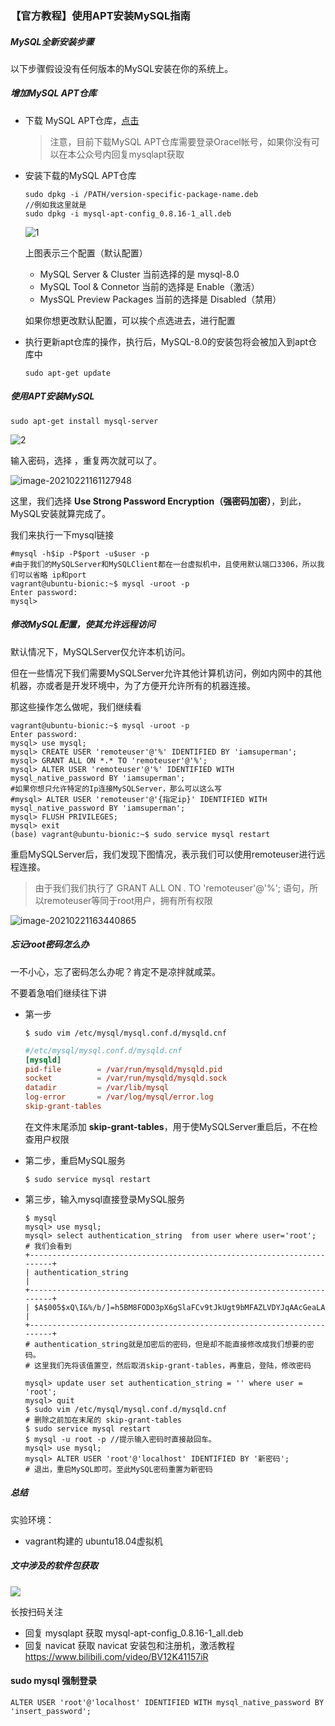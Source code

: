 ### 【官方教程】使用APT安装MySQL指南

##### MySQL全新安装步骤

以下步骤假设没有任何版本的MySQL安装在你的系统上。

##### 增加MySQL APT仓库

- 下载 MySQL APT仓库，[点击](https://dev.mysql.com/downloads/repo/apt/)

  > 注意，目前下载MySQL APT仓库需要登录Oracel帐号，如果你没有可以在本公众号内回复mysqlapt获取

- 安装下载的MySQL APT仓库

  ```shell
  sudo dpkg -i /PATH/version-specific-package-name.deb
  //例如我这里就是
  sudo dpkg -i mysql-apt-config_0.8.16-1_all.deb
  ```

  ![1](http://imgs.maopuyu.com/1.png)

  上图表示三个配置（默认配置）

  - MySQL Server & Cluster 当前选择的是 mysql-8.0
  - MySQL Tool & Connetor 当前的选择是 Enable（激活）
  - MysSQL Preview Packages 当前的选择是 Disabled（禁用）

  如果你想更改默认配置，可以挨个点选进去，进行配置

- 执行更新apt仓库的操作，执行后，MySQL-8.0的安装包将会被加入到apt仓库中

  ```shell
  sudo apt-get update
  ```

##### 使用APT安装MySQL

```shell
sudo apt-get install mysql-server
```

![2](http://imgs.maopuyu.com/2.png)

输入密码，选择 **<ok>**，重复两次就可以了。

![image-20210221161127948](https://gitee.com/dashugan/article-imgs/raw/master/image-20210221161127948.png)

这里，我们选择 **Use Strong Password Encryption（强密码加密）**，到此，MySQL安装就算完成了。

我们来执行一下mysql链接

```shell
#mysql -h$ip -P$port -u$user -p
#由于我们的MySQLServer和MySQLClient都在一台虚拟机中，且使用默认端口3306，所以我们可以省略 ip和port
vagrant@ubuntu-bionic:~$ mysql -uroot -p
Enter password: 
mysql> 
```

##### 修改MySQL配置，使其允许远程访问

默认情况下，MySQLServer仅允许本机访问。

但在一些情况下我们需要MySQLServer允许其他计算机访问，例如内网中的其他机器，亦或者是开发环境中，为了方便开允许所有的机器连接。

那这些操作怎么做呢，我们继续看

```shell
vagrant@ubuntu-bionic:~$ mysql -uroot -p
Enter password: 
mysql> use mysql;
mysql> CREATE USER 'remoteuser'@'%' IDENTIFIED BY 'iamsuperman';
mysql> GRANT ALL ON *.* TO 'remoteuser'@'%';
mysql> ALTER USER 'remoteuser'@'%' IDENTIFIED WITH mysql_native_password BY 'iamsuperman';
#如果你想只允许特定的Ip连接MySQLServer，那么可以这么写
#mysql> ALTER USER 'remoteuser'@'{指定ip}' IDENTIFIED WITH mysql_native_password BY 'iamsuperman';
mysql> FLUSH PRIVILEGES; 
mysql> exit
(base) vagrant@ubuntu-bionic:~$ sudo service mysql restart
```

重启MySQLServer后，我们发现下图情况，表示我们可以使用remoteuser进行远程连接。

> 由于我们我们执行了 GRANT ALL ON *.* TO 'remoteuser'@'%'; 语句，所以remoteuser等同于root用户，拥有所有权限

![image-20210221163440865](http://imgs.maopuyu.com/image-20210221163440865.png)

##### 忘记root密码怎么办

一不小心，忘了密码怎么办呢？肯定不是凉拌就咸菜。

不要着急咱们继续往下讲

- 第一步

  ```shell
  $ sudo vim /etc/mysql/mysql.conf.d/mysqld.cnf
  ```

  ```cnf
  #/etc/mysql/mysql.conf.d/mysqld.cnf
  [mysqld]
  pid-file        = /var/run/mysqld/mysqld.pid
  socket          = /var/run/mysqld/mysqld.sock
  datadir         = /var/lib/mysql
  log-error       = /var/log/mysql/error.log
  skip-grant-tables
  ```

  在文件末尾添加 **skip-grant-tables**，用于使MySQLServer重启后，不在检查用户权限

- 第二步，重启MySQL服务

  ```shell
  $ sudo service mysql restart
  ```

- 第三步，输入mysql直接登录MySQL服务

  ```shell
  $ mysql
  mysql> use mysql;
  mysql> select authentication_string  from user where user='root';
  # 我们会看到
  +------------------------------------------------------------------------+
  | authentication_string                                                  |
  +------------------------------------------------------------------------+
  | $A$005$xQ\I&%/b/]=h5BM8FODO3pX6gSlaFCv9tJkUgt9bMFAZLVDYJqAAcGeaLA |
  +------------------------------------------------------------------------+
  # authentication_string就是加密后的密码，但是却不能直接修改成我们想要的密码。
  # 这里我们先将该值置空，然后取消skip-grant-tables，再重启，登陆，修改密码
  
  mysql> update user set authentication_string = '' where user = 'root';
  mysql> quit
  $ sudo vim /etc/mysql/mysql.conf.d/mysqld.cnf
  # 删除之前加在末尾的 skip-grant-tables
  $ sudo service mysql restart
  $ mysql -u root -p //提示输入密码时直接敲回车。
  mysql> use mysql;
  mysql> ALTER USER 'root'@'localhost' IDENTIFIED BY '新密码';
  # 退出，重启MySQL即可。至此MySQL密码重置为新密码
  ```

##### 总结

实验环境：

- vagrant构建的 ubuntu18.04虚拟机

##### 文中涉及的软件包获取

![](http://imgs.maopuyu.com/image-20210223164949346.png)

长按扫码关注

- 回复 mysqlapt 获取 mysql-apt-config_0.8.16-1_all.deb
- 回复 navicat 获取 navicat 安装包和注册机，激活教程  https://www.bilibili.com/video/BV12K41157iR

#### sudo mysql 强制登录

```mysql
ALTER USER 'root'@'localhost' IDENTIFIED WITH mysql_native_password BY 'insert_password';
```

